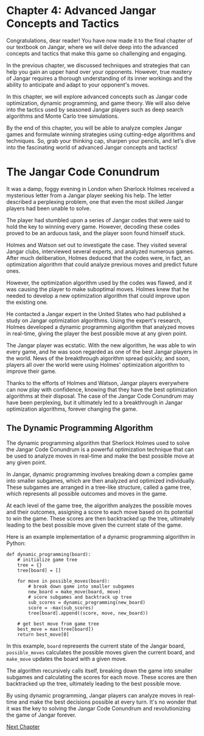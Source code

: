 # Chapter 4: Advanced Jangar Concepts and Tactics

Congratulations, dear reader! You have now made it to the final chapter of our textbook on Jangar, where we will delve deep into the advanced concepts and tactics that make this game so challenging and engaging.

In the previous chapter, we discussed techniques and strategies that can help you gain an upper hand over your opponents. However, true mastery of Jangar requires a thorough understanding of its inner workings and the ability to anticipate and adapt to your opponent's moves.

In this chapter, we will explore advanced concepts such as Jangar code optimization, dynamic programming, and game theory. We will also delve into the tactics used by seasoned Jangar players such as deep search algorithms and Monte Carlo tree simulations.

By the end of this chapter, you will be able to analyze complex Jangar games and formulate winning strategies using cutting-edge algorithms and techniques. So, grab your thinking cap, sharpen your pencils, and let's dive into the fascinating world of advanced Jangar concepts and tactics!
# The Jangar Code Conundrum

It was a damp, foggy evening in London when Sherlock Holmes received a mysterious letter from a Jangar player seeking his help. The letter described a perplexing problem, one that even the most skilled Jangar players had been unable to solve.

The player had stumbled upon a series of Jangar codes that were said to hold the key to winning every game. However, decoding these codes proved to be an arduous task, and the player soon found himself stuck.

Holmes and Watson set out to investigate the case. They visited several Jangar clubs, interviewed several experts, and analyzed numerous games. After much deliberation, Holmes deduced that the codes were, in fact, an optimization algorithm that could analyze previous moves and predict future ones.

However, the optimization algorithm used by the codes was flawed, and it was causing the player to make suboptimal moves. Holmes knew that he needed to develop a new optimization algorithm that could improve upon the existing one.

He contacted a Jangar expert in the United States who had published a study on Jangar optimization algorithms. Using the expert's research, Holmes developed a dynamic programming algorithm that analyzed moves in real-time, giving the player the best possible move at any given point.

The Jangar player was ecstatic. With the new algorithm, he was able to win every game, and he was soon regarded as one of the best Jangar players in the world. News of the breakthrough algorithm spread quickly, and soon, players all over the world were using Holmes' optimization algorithm to improve their game.

Thanks to the efforts of Holmes and Watson, Jangar players everywhere can now play with confidence, knowing that they have the best optimization algorithms at their disposal. The case of the Jangar Code Conundrum may have been perplexing, but it ultimately led to a breakthrough in Jangar optimization algorithms, forever changing the game.
## The Dynamic Programming Algorithm

The dynamic programming algorithm that Sherlock Holmes used to solve the Jangar Code Conundrum is a powerful optimization technique that can be used to analyze moves in real-time and make the best possible move at any given point.

In Jangar, dynamic programming involves breaking down a complex game into smaller subgames, which are then analyzed and optimized individually. These subgames are arranged in a tree-like structure, called a game tree, which represents all possible outcomes and moves in the game.

At each level of the game tree, the algorithm analyzes the possible moves and their outcomes, assigning a score to each move based on its potential to win the game. These scores are then backtracked up the tree, ultimately leading to the best possible move given the current state of the game.

Here is an example implementation of a dynamic programming algorithm in Python:

```
def dynamic_programming(board):
    # initialize game tree
    tree = {}
    tree[board] = []

    for move in possible_moves(board):
        # break down game into smaller subgames
        new_board = make_move(board, move)
        # score subgames and backtrack up tree
        sub_scores = dynamic_programming(new_board)
        score = -max(sub_scores)
        tree[board].append((score, move, new_board))

    # get best move from game tree
    best_move = max(tree[board])
    return best_move[0]
```

In this example, `board` represents the current state of the Jangar board, `possible_moves` calculates the possible moves given the current board, and `make_move` updates the board with a given move.

The algorithm recursively calls itself, breaking down the game into smaller subgames and calculating the scores for each move. These scores are then backtracked up the tree, ultimately leading to the best possible move.

By using dynamic programming, Jangar players can analyze moves in real-time and make the best decisions possible at every turn. It's no wonder that it was the key to solving the Jangar Code Conundrum and revolutionizing the game of Jangar forever.


[Next Chapter](05_Chapter05.md)